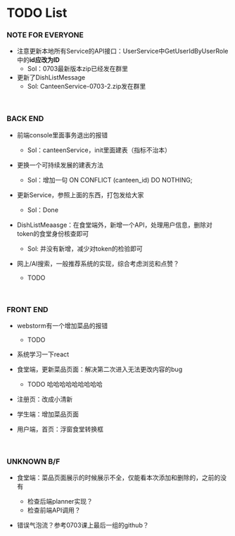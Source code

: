# TODO List


### NOTE FOR EVERYONE

- 注意更新本地所有Service的API接口：UserService中GetUserIdByUserRole中的**id应改为ID**
  - Sol：0703最新版本zip已经发在群里
- 更新了DishListMessage
  - Sol: CanteenService-0703-2.zip发在群里

</br>

### BACK END

- 前端console里面事务退出的报错
  - Sol：canteenService，init里面建表（指标不治本）
- 更换一个可持续发展的建表方法
  - Sol：增加一句 ON CONFLICT (canteen_id) DO NOTHING;
- 更新Service，参照上面的东西，打包发给大家
  - Sol：Done
 
    
- DishListMeaasge：在食堂端外，新增一个API，处理用户信息，删除对token的食堂身份核查即可
  - Sol: 并没有新增，减少对token的检验即可
    
- 网上/AI搜索，一般推荐系统的实现，综合考虑浏览和点赞？
  - TODO

</br>
  

### FRONT END

- webstorm有一个增加菜品的报错
  - TODO

- 系统学习一下react

- 食堂端，更新菜品页面：解决第二次进入无法更改内容的bug
  - TODO
  哈哈哈哈哈哈哈哈哈
- 注册页：改成小清新
- 学生端：增加菜品页面
- 用户端，首页：浮窗食堂转换框

</br>


### UNKNOWN B/F

- 食堂端：菜品页面展示的时候展示不全，仅能看本次添加和删除的，之前的没有
  - 检查后端planner实现？
  - 检查前端API调用？
 
- 错误气泡流？参考0703课上最后一组的github？

</br>
